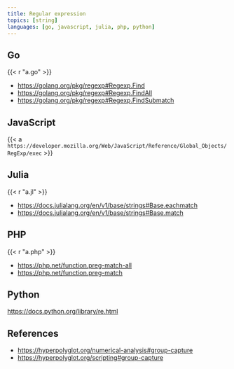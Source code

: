 ```yaml
---
title: Regular expression
topics: [string]
languages: [go, javascript, julia, php, python]
---
```


## Go

{{< r "a.go" >}}

- <https://golang.org/pkg/regexp#Regexp.Find>
- <https://golang.org/pkg/regexp#Regexp.FindAll>
- <https://golang.org/pkg/regexp#Regexp.FindSubmatch>

## JavaScript

{{< a `https://developer.mozilla.org/Web/JavaScript/Reference/Global_Objects/
RegExp/exec` >}}

## Julia

{{< r "a.jl" >}}

- <https://docs.julialang.org/en/v1/base/strings#Base.eachmatch>
- <https://docs.julialang.org/en/v1/base/strings#Base.match>

## PHP

{{< r "a.php" >}}

- <https://php.net/function.preg-match-all>
- <https://php.net/function.preg-match>

## Python

<https://docs.python.org/library/re.html>

## References

- <https://hyperpolyglot.org/numerical-analysis#group-capture>
- <https://hyperpolyglot.org/scripting#group-capture>
